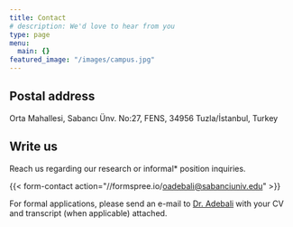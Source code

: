 ```yaml
---
title: Contact
# description: We'd love to hear from you
type: page
menu:
  main: {}
featured_image: "/images/campus.jpg"
---
```


Postal address
---
Orta Mahallesi, Sabancı Ünv. No:27, FENS, 34956 Tuzla/İstanbul, Turkey

Write us
---

Reach us regarding our research or informal* position inquiries. 

{{< form-contact action="//formspree.io/oadebali@sabanciuniv.edu"  >}}

For formal applications, please send an e-mail to [Dr. Adebali](mailto:oadebali@sabanciuniv.edu) with your CV and transcript (when applicable) attached.

